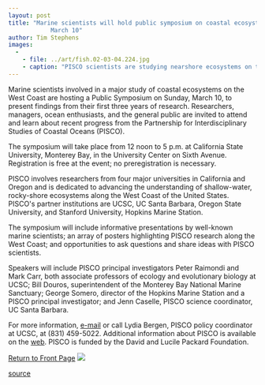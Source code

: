 ```yaml
---
layout: post
title: "Marine scientists will hold public symposium on coastal ecosystems on Sunday,
			March 10"
author: Tim Stephens
images:
  -
    - file: ../art/fish.02-03-04.224.jpg
    - caption: "PISCO scientists are studying nearshore ecosystems on the West Coast. These are rubberlip surf perch in a coastal kelp forest. Photo: Mark Carr"
---
```


Marine scientists involved in a major study of coastal ecosystems on the West Coast are hosting a Public Symposium on Sunday, March 10, to present findings from their first three years of research. Researchers, managers, ocean enthusiasts, and the general public are invited to attend and learn about recent progress from the Partnership for Interdisciplinary Studies of Coastal Oceans (PISCO).

The symposium will take place from 12 noon to 5 p.m. at California State University, Monterey Bay, in the University Center on Sixth Avenue. Registration is free at the event; no preregistration is necessary.  
  
PISCO involves researchers from four major universities in California and Oregon and is dedicated to advancing the understanding of shallow-water, rocky-shore ecosystems along the West Coast of the United States. PISCO's partner institutions are UCSC, UC Santa Barbara, Oregon State University, and Stanford University, Hopkins Marine Station.  
  
The symposium will include informative presentations by well-known marine scientists; an array of posters highlighting PISCO research along the West Coast; and opportunities to ask questions and share ideas with PISCO scientists.  
  
Speakers will include PISCO principal investigators Peter Raimondi and Mark Carr, both associate professors of ecology and evolutionary biology at UCSC; Bill Douros, superintendent of the Monterey Bay National Marine Sanctuary; George Somero, director of the Hopkins Marine Station and a PISCO principal investigator; and Jenn Caselle, PISCO science coordinator, UC Santa Barbara.  
  
For more information, [e-mail][1] or call Lydia Bergen, PISCO policy coordinator at UCSC, at (831) 459-5022. Additional information about PISCO is available on the [web][2]. PISCO is funded by the David and Lucile Packard Foundation.

  

[Return to Front Page][3] ![ ][4]

[1]: mailto:bergen@biology.ucsc.edu
[2]: http://www.piscoweb.org
[3]: ../../index.html
[4]: ../../images/trans.gif

[source](http://www1.ucsc.edu/currents/01-02/03-04/symposium.html "Permalink to symposium")
